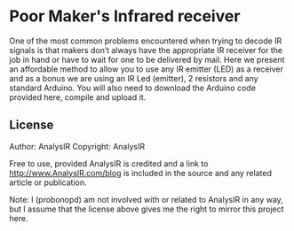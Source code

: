 Poor Maker's Infrared receiver
==============================

One of the most common problems encountered when trying to decode IR signals is that makers don’t always have the appropriate IR receiver for the job in hand or have to wait for one to be delivered by mail. Here we present an affordable method to allow you to use any IR emitter (LED) as a receiver and as a bonus we are using an IR Led (emitter), 2 resistors and any standard Arduino. You will also need to download the Arduino code provided here, compile and upload it. 

License
-------

Author: AnalysIR
Copyright: AnalysIR

Free to use, provided AnalysIR is credited and a link to http://www.AnalysIR.com/blog is included in the source and any related article or publication.

Note: I (probonopd) am not involved with or related to AnalysIR in any way, but I assume that the license above gives me the right to mirror this project here.
